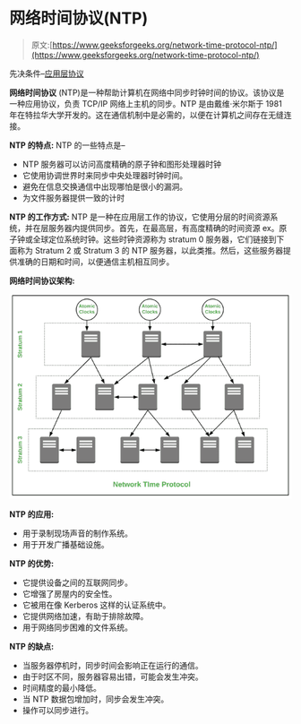 # 网络时间协议(NTP)

> 原文:[https://www.geeksforgeeks.org/network-time-protocol-ntp/](https://www.geeksforgeeks.org/network-time-protocol-ntp/)

先决条件–[应用层协议](https://www.geeksforgeeks.org/protocols-application-layer/)

**网络时间协议** (NTP)是一种帮助计算机在网络中同步时钟时间的协议。该协议是一种应用协议，负责 TCP/IP 网络上主机的同步。NTP 是由戴维·米尔斯于 1981 年在特拉华大学开发的。这在通信机制中是必需的，以便在计算机之间存在无缝连接。

**NTP 的特点:**
NTP 的一些特点是–

*   NTP 服务器可以访问高度精确的原子钟和图形处理器时钟
*   它使用协调世界时来同步中央处理器时钟时间。
*   避免在信息交换通信中出现哪怕是很小的漏洞。
*   为文件服务器提供一致的计时

**NTP 的工作方式:**
NTP 是一种在应用层工作的协议，它使用分层的时间资源系统，并在层服务器内提供同步。首先，在最高层，有高度精确的时间资源 ex。原子钟或全球定位系统时钟。这些时钟资源称为 stratum 0 服务器，它们链接到下面称为 Stratum 2 或 Stratum 3 的 NTP 服务器，以此类推。然后，这些服务器提供准确的日期和时间，以便通信主机相互同步。

**网络时间协议架构:**

![](img/ba730dc940d3c17ac803ef8aacf7d119.png)

**NTP 的应用:**

*   用于录制现场声音的制作系统。
*   用于开发广播基础设施。

**NTP 的优势:**

*   它提供设备之间的互联网同步。
*   它增强了房屋内的安全性。
*   它被用在像 Kerberos 这样的认证系统中。
*   它提供网络加速，有助于排除故障。
*   用于网络同步困难的文件系统。

**NTP 的缺点:**

*   当服务器停机时，同步时间会影响正在运行的通信。
*   由于时区不同，服务器容易出错，可能会发生冲突。
*   时间精度的最小降低。
*   当 NTP 数据包增加时，同步会发生冲突。
*   操作可以同步进行。